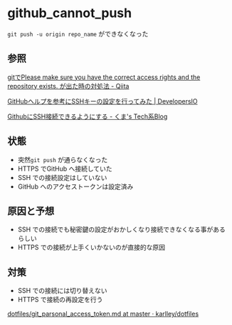 # github_cannot_push

`git push -u origin repo_name` ができなくなった

## 参照

[gitでPlease make sure you have the correct access rights and the repository exists\. が出た時の対処法 \- Qiita](https://qiita.com/GakuNaitou/items/81dbbd3ea6211af71648)

[GitHubヘルプを参考にSSHキーの設定を行ってみた \| DevelopersIO](https://dev.classmethod.jp/articles/github-ssh-setting/)

[GithubにSSH接続できるようにする \- くま's Tech系Blog](https://kumaskun.hatenablog.com/entry/2019/10/20/225335)

## 状態

* 突然`git push` が通らなくなった
* HTTPS でGitHub へ接続していた
* SSH での接続設定はしていない
* GitHub へのアクセストークンは設定済み

## 原因と予想

* SSH での接続でも秘密鍵の設定がおかしくなり接続できなくなる事があるらしい
* HTTPS での接続が上手くいかないのが直接的な原因

## 対策

* SSH での接続には切り替えない
* HTTPS で接続の再設定を行う

[dotfiles/git\_parsonal\_access\_token\.md at master · karlley/dotfiles](https://github.com/karlley/dotfiles/blob/master/Git/git_parsonal_access_token.md)

